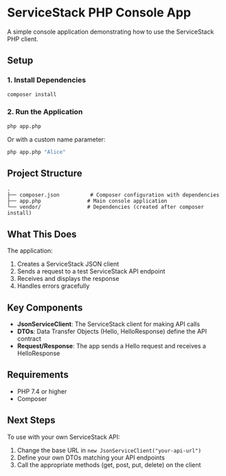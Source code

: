 # ServiceStack PHP Console App

A simple console application demonstrating how to use the ServiceStack PHP client.

## Setup

### 1. Install Dependencies

```bash
composer install
```

### 2. Run the Application

```bash
php app.php
```

Or with a custom name parameter:

```bash
php app.php "Alice"
```

## Project Structure

```
.
├── composer.json          # Composer configuration with dependencies
├── app.php               # Main console application
└── vendor/               # Dependencies (created after composer install)
```

## What This Does

The application:
1. Creates a ServiceStack JSON client
2. Sends a request to a test ServiceStack API endpoint
3. Receives and displays the response
4. Handles errors gracefully

## Key Components

- **JsonServiceClient**: The ServiceStack client for making API calls
- **DTOs**: Data Transfer Objects (Hello, HelloResponse) define the API contract
- **Request/Response**: The app sends a Hello request and receives a HelloResponse

## Requirements

- PHP 7.4 or higher
- Composer

## Next Steps

To use with your own ServiceStack API:
1. Change the base URL in `new JsonServiceClient("your-api-url")`
2. Define your own DTOs matching your API endpoints
3. Call the appropriate methods (get, post, put, delete) on the client